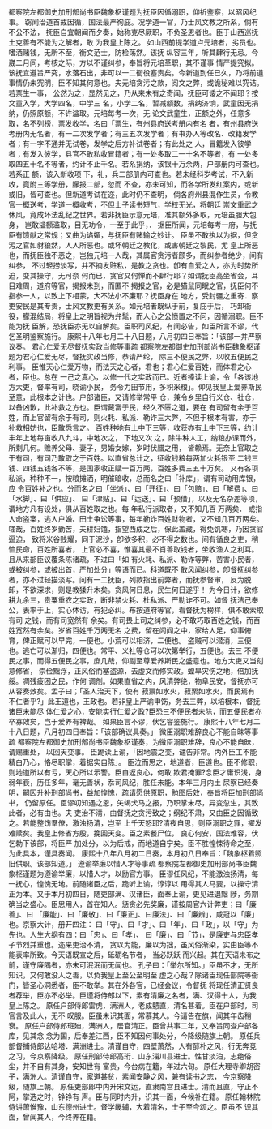 <!-- { "loadSidebar": true } -->
都察院左都御史加刑部尚书臣魏象枢谨题为抚臣因循溺职，仰祈鉴察，以昭风纪事。
窃闻治道首戒因循，国法最严徇庇。况学道一官，乃士风文教之所系，倘有不公不法，
抚臣自宜朝闻而夕奏，始称克尽厥职，不负圣恩者也。臣于山西巡抚土克善有不能为之解者，敢
为我皇上陈之。
如山西前提学道卢元培者，劣员也。嗜酒赌钱，无所不至，衡文范士，防检荡然。该抚
纵容三年，听其肆行无忌。今崴二月间，考核之际，方以不谨纠参，奉旨将元培革职，其不谨事
情严提究拟。该抚宜遵旨严究，水落石出，非可以一二衙役塞责矣。今新道到任已久，乃将前道
事情仍未究明，臣不知其何意也。夫元培贪污之款，阅文之弊，或诡秘难以究诘。若票生一事，
公然为之，显然见之，乃从来未有之奇闻，抚臣可诿之不闻耶？按文童入学，大学四名，中学三
名，小学二名，暂减额数，捐纳济饷，武童因无捐纳，仍照原额，不许溢取。元培每考一次，无
论文武童生，正额之外，任意多取，名不列榜，票发收学，名曰「票生，有州县府送考册内有名
者，有州县府送考册内无名者，有一二次发学者；有三五次发学者；有书办人等改名、改籍发学
者；有一字不通并无试卷，发学之后方补试卷者；有此处之
人，冒籍发入彼学者；有发入彼学，县官不敢私收冒籍者；有一处多取二一十名不等者，有
一处多取四五十名不等者，约计不止千名。若系捐纳，该银十万余两，户部册内可查也。若系正
额，该入新收项
下，礼，兵二部册内可查也。若未经科岁考试，不入新收，竟附三等学册，朦报二部，忽而
不查，亦未可知，而各学所发红案内，或新或旧，皆可查也。但新道考试在迩，此时仍不查明，
倘各府州县混作生员，令教官一概送考，学道一概收考，不但士子读书短气，学校无光，将朝廷
崇文重武之休风，竟成坏法乱纪之世界。若非抚臣示意元培，准其额外多取，元培虽胆大包身，
岂敢溢额滥取，目无功令，一至于此乎，．
据臣所闻，元培每考一府，与抚臣有馈献之常规；又曲为谄媚，与抚臣有赌输之妙计。
臣虽不敢执以为据，但贪污之官如豺狼然，人人所恶也。或坏朝廷之教化，或害朝廷之黎民，尤
皇上所恶也，而抚臣独不恶之，岂独元培一人哉，其属官贪污者颇多，而纠参者绝少，间有纠参，
不过轻捞淡写，并不摘发赃私，是教之贪也。卽有自爱之人，亦为时势所迫，变其操守，无可奈
何而已，贪官又何惮而不肆行耶？如谓抚臣高坐省会，耳目难周，道府等官，揭报未到，而匿不
揭报之官，必是猫鼠同眠之官，抚臣何不指参一人，以致上下相蒙，大不法小不廉耶？抚臣身在
地方，受封疆之重寄．察吏安民是其专责，士风文教更有关系。如元培者既纵于前，复庇于后，
巧卸衙役，朦混结局，将皇上之明旨视为弁髦，而人心之公愤置之不问，因循溺职。臣不能为抚
臣解，恐抚臣亦无以自解矣。臣职司风纪，有闻必告，如臣所言不谬，代乞圣明鉴察施行。
康熙十八年七月二十八日题，八月初四日奉旨：「该部一并严察议奏。
君心仁爱无尽督抚实政当修等事疏
都察院左都御史加刑部尚书臣魏象枢谨题为君心仁爱无尽，督抚实政当修，恭请严纶，
除三不便民之弊，以收五便民之利事。
臣惟天心仁爱万物，而法天之心者，君也；君心仁爱百姓，而体君之心者，臣也。总在
一己之真心，以修一代之实政而已。近者捧读上谕，令「各该地方大吏，督率有司，晓谕小民，
务令力田节用，多积米粮」。仰见我皇上爱养斯民至意，此根本之计也。户部诸臣，又请修举常平
仓，兼令乡里自行义仓、社仓，以备凶歉，此补救之方也。臣谓藏富于民，经久不匮之道，要在
有司留有余于百姓，而上官留有余于有司，则火耗、私派、勒诈三大弊，不但于根本有害，亦于
补救相妨也，臣敢悉言之。
百姓种地有上中下三等，收获亦有上中下三等，约计丰年上地每亩收八九斗，中地次之，
下地又次
之，除牛种人工，纳粮办课而外，所剩几何。赡养父母、妻子，男婚女嫁，岁时伏腊之用，
皆赖焉。无奈上官取之于有司，有司乃敢取之于百姓。以直省总计之，征收钱粮每两加火耗银至
二钱三钱、四钱五钱各不等，是国家收正赋一百万两，百姓多费三五十万矣。
又有各项私派，种种不一，按粮摊洒，明催暗收，总而名之曰「补库」，谓有司动用库银，应
令百姓补之也。分而名之曰「坐派」、曰「开征」、曰「包赔」、曰「解费」、曰「水脚」、曰「供应」、
曰「津贴」、曰「运送」、曰「预借」，以及无名杂差等项，谓地方凡有设处，俱从百姓取之也。每
年私行派取者，又不知几百
万两矣．
或指人命盗案，逃人户婚、田土争讼等事，每年勒诈百姓财物者，又不知几百万两矣。
嗟哉，百姓终岁勤苦，夫耕妇馌，指望西成之后，保此盖藏，得免饥寒，乃因贪官逼迫，
致将米谷贱耀，同于泥沙，卽欲多积，必不得之数也。间有循良之吏，稍恤民命，百姓所喜者，
上官必不喜，惟喜其最不肖善取钱者，坐收渔人之利耳。且从来部臣议覆条陈诸疏，不过曰「如
有火耗、私派、勒诈等弊，苦害小民者，或被纠参，或被出首，严加处分」等语而已。科道既不
敢风闻纠参，卽督抚纠参者，亦不过轻描淡写。问有一二抚臣，列款指出前弊者，而抚参督审，
反为脱卸，不欲深求，则是教猱升木矣。贪风何日息，民生何日遂乎！
为今日计，欲修耕九余三，贵粟重农之实政，断非禁火耗、杜私派、严勒诈不可。如督
抚洁己奉公，表率于上，实心体访，有犯必纠。布按道府等官，看督抚为榜样，俱不敢索取有司
之钱，而有司宽然有
余矣。有司畏上司之纠参，必不敢巧取百姓之钱，而百姓宽然有余矣。岁省百姓千万两无名
之费，留在闾阎之中，家给人足，仰事俯育，俾正赋可以早完，一便也。小荒可以相济，二便也。
盗贼可以潜消，三便也。逃亡可以渐归，四便也。常平、义社等仓可以次第举行，五便也。去三
不便民之事，而得五便民之事，庶几哉，仰副至尊爱养斯民之盛意也。地方大吏又当刻意修省，
崇俭黜浮，正风俗而塞盗源，去虚文而修实政。蝗旱灾伤之地，倍加抚绥。凋残疲困之民，作何
调剂。如果直省之内，风清弊绝，物阜民安，督抚亦可从容奏效矣。孟子曰；「圣人治天下，使有
菽粟如水火，菽栗如水火，而民焉有
不仁者乎?」此王道也，王政也。若非皇上严谕申饬，务去三弊，以培根本，督抚诸臣未能尽
体仁爱之心，安能实行仁爱之政?臣恐三不便民者未除，而五便民者亦卒寡效矣，岂于爱养有裨哉。
如果臣言不谬，伏乞睿鉴施行。
康熙十八年七月二十八日题，八月初四日奉旨：「该部确议具奏。」
微臣溺职难辞良心不能自昧等事疏
都察院左都御史加刑部尚书臣魏象枢谨奏，为微臣溺职难辞，良心不能自昧，请赐重处，
以回天变事。
臣跪读上谕，「因地震之变，谴告非常。内外臣工不能精白乃心，恪尽职掌，着据实自陈」。
臣泣而思之，地道者，臣道也。臣不修职，则地道所以有亏，天心所以示警。臣自返良心，何敢
欺君掩罪?念臣才庸识浅，身弱年衰，历任多年，毫无善状，忝司风纪，胜任未能。本年三月内土
尿察已经奏明，嗣因升补刑部尚书，益加惶愧，疏请愿供原职，勉图后效，奉旨将臣加刑部尚书，
仍留原任。臣谬叨知遇之恩，矢竭犬马之报，乃职掌未尽，异变忽生，其致此者，必有由也。夫
吏治不清，由督抚之贪污致之；纲纪不肃，又由臣之因循致之。若能整饬羣僚，激浊扬清，岂至
上千天怒耶?清夜自思，则臣溺职之罪，擢发难赎矣。我皇上修省方殷，挽回天变。臣之素餐尸位，
良心何安，国法难容，伏乞勅下该部，将臣严
加处分，以为后戒，而地道自宁矣。臣不胜惶悚待命之至，为此具本，谨具奏闻。
康熙十八年八月初二日奏，本月初八日奉旨：「魏象枢着照旧供职。该部知道。」
遵谕举廉以惜人才等事疏
都察院左都御史加刑部尚书臣魏象枢谨题为遵谕举廉，以惜人才，以励官方事。
臣谬任风纪，不能激浊扬清，每一抚心，惶愧无地。前随诸臣之后，跪听上谕，谆谆以
用得其人马要，以操守清正为本。又于本月初四日，随吏部满、汉诸臣，面奉上谕，更见进退黜
陟，务期确当之盛心。臣思用人，首在知人。惩贪必先奖廉，谨按周官六计弊吏；曰「廉善」、曰
「廉能」、曰「廉敬」、曰「廉正」、曰廉法」、曰「廉辨」，咸冠以「廉」也。京察大计，册开四注：
曰「守」、曰「才」、曰「年」、曰「政」，以「守」为先也。人生大纲有四：曰「忠」、曰「孝」、
曰「廉」、曰「节」，是廉吏与忠臣孝子节烈并重也。迩来吏治不清，
贪以为能，廉以为拙，虽风俗渐染，实由臣等不能表率所致。今天语既宣之后，砥砺名节者，
当必跃跃
而兴起。其在天语未布之前，谨守廉隅者，亦未可泯泯而无闻也。
孔子曰：「举尔所知。」臣虽不才，无所知识，又何敢没人之善，以负我皇上至公至明至
虚之心哉？除诸臣现任部院等衙门，皆圣心洞悉者，臣不敢举。其在外各官，已经会议，令督抚
将现任清正贤良者荐举，臣亦不必举。臣谨将侍郎以下，素有清廉之名者，满、汉得十人，为我
皇上陈之。
原任户部侍郎雷虎，满洲人，老成戆直，清名甚着。臣在户部时，司官言及此人，无不
叹服。臣虽未识其面，常慕其人。今请告在旗，闻其年齿稍衰。
原任户部侍郎班廸，满洲人，居官清正。臣曾共事二年，又奉旨同查户部各库，见其念
念为国，后奉差江西，臣不知因何事处分，今降级随旗上朝。
原任兵部督捕侍郎达哈塔．满洲进士。清谨自守，四壁萧然，人有醇朴之风，行无奔竞
之习，今京察降级。
原任刑部侍郎高珩．山东淄川县进士。性甘淡泊，志绝俗尘，并不自有其身，安知世有
富贵，今台病在籍，年过六旬。
原任大理寺卿胡密子，满洲人。清谨自守，家道甚贫，素闻安静之风，兼有读书之志，
今京察降级，随旗上朝。
原任吏部郎中内升宋文运，直隶南宫县进士。清而且直，守正不阿，掌选之时，铮铮有
声。臣与同时内升，识其一面，今候补在籍。
原任翰林院侍讲萧惟豫，山东德州进士。督学畿辅，大着清名，士子至今颂之。臣虽不
识其面，曾闻其人，今终养在籍。
